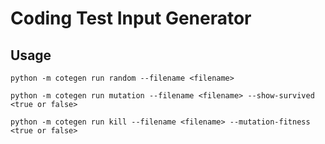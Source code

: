 # Coding Test Input Generator

## Usage
```
python -m cotegen run random --filename <filename>

python -m cotegen run mutation --filename <filename> --show-survived <true or false>

python -m cotegen run kill --filename <filename> --mutation-fitness <true or false>
```